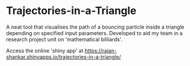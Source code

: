 # Trajectories-in-a-Triangle
A neat tool that visualises the path of a bouncing particle inside a triangle depending on specified input parameters. Developed to aid my team in a research project unit on 'mathematical billiards'.

Access the online 'shiny app' at https://rajan-shankar.shinyapps.io/trajectories-in-a-triangle/
